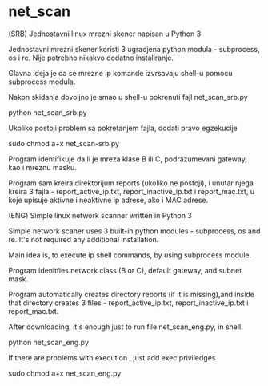# net_scan

(SRB) Jednostavni linux mrezni skener napisan u Python 3 

Jednostavni mrezni skener koristi 3 ugradjena python modula - subprocess, os i re. Nije potrebno nikakvo dodatno instaliranje.

Glavna ideja je da se mrezne ip komande izvrsavaju shell-u pomocu subprocess modula. 

Nakon skidanja dovoljno je smao u shell-u pokrenuti fajl net_scan_srb.py

python net_scan_srb.py

Ukoliko postoji problem sa pokretanjem fajla, dodati  pravo egzekucije

sudo chmod a+x net_scan-srb.py


Program identifikuje da li je mreza klase B ili C, podrazumevani gateway, kao i mreznu masku. 

Program sam kreira direktorijum reports (ukoliko ne postoji), i unutar njega kreira 3 fajla - report_active_ip.txt, report_inactive_ip.txt i report_mac.txt, u koje upisuje aktivne i neaktivne ip adrese, ako i MAC adrese.



(ENG) Simple linux network scanner written in Python 3

Simple network scaner uses 3 built-in python modules - subprocess, os and re. It's not required any additional installation.

Main idea is, to execute ip shell commands, by using subprocess module.

Program idenitfies network class (B or C), default gateway, and subnet mask.

Program automatically creates directory reports (if it is missing),and inside that directory creates 3 files - report_active_ip.txt, report_inactive_ip.txt i report_mac.txt. 

After downloading, it's enough just to run file net_scan_eng.py, in shell.

python net_scan_eng.py

If there are problems with execution , just add exec priviledges 

sudo chmod a+x net_scan_eng.py










